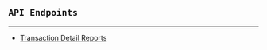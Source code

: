 ## ```API Endpoints```
<hr>

  - [Transaction Detail Reports](Transaction-Detail-Report-Endpoint.md)